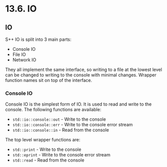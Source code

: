 # 13.6. IO

<primary-label ref="header-label"/>

<secondary-label ref="doc-wip"/>

## IO

S++ IO is split into 3 main parts:
- Console IO
- File IO
- Network IO

They all implement the same interface, so writing to a file at the lowest level can be changed to writing to the console
with minimal changes. Wrapper function names sit on top of the interface.

### Console IO

Console IO is the simplest form of IO. It is used to read and write to the console. The following functions are
available:
- `std::io::console::out` - Write to the console
- `std::io::console::err` - Write to the console error stream
- `std::io::console::in` - Read from the console

The top level wrapper functions are:
- `std::print` - Write to the console
- `std::eprint` - Write to the console error stream
- `std::read` - Read from the console
